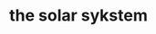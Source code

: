 ---
title: "the solar sykstem"
product_type: "cropped strapped top"
is_women: true
is_men: 
is_unisex:
is_variant: true
original_price: 40
sale_price:
color: "gold"
sizes:
- size: "xxxs"
  stock: 7
- size: "xxs"
  stock: 6
- size: "xs"
  stock: 10
- size: "s"
  stock: 4
- size: "m"
  stock: 5
- size: "l"
  stock: 20
- size: "xl"
  stock: 11
- size: "xxl"
  stock: 13
- size: "xxxl"
  stock: 10

img: "1-the-sykstem-top-gold.png"
main_alt: "An out of this world, space-y kind of vibe."
description: "An out of this world, space-y kind of vibe."
material: "100% hemp"
---